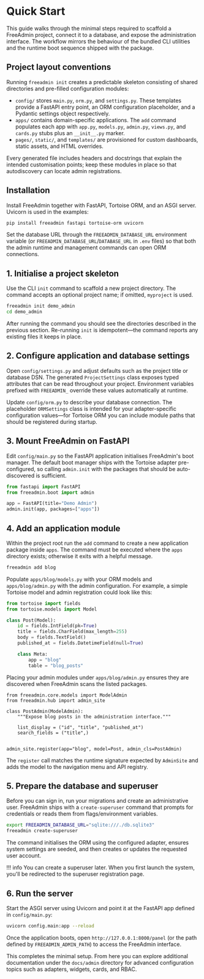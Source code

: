 # Quick Start

This guide walks through the minimal steps required to scaffold a FreeAdmin project, connect it to a database, and expose the administration interface. The workflow mirrors the behaviour of the bundled CLI utilities and the runtime boot sequence shipped with the package.

## Project layout conventions

Running ``freeadmin init`` creates a predictable skeleton consisting of shared directories and pre-filled configuration modules:

- ``config/`` stores ``main.py``, ``orm.py``, and ``settings.py``. These templates provide a FastAPI entry point, an ORM configuration placeholder, and a Pydantic settings object respectively.
- ``apps/`` contains domain-specific applications. The ``add`` command populates each app with ``app.py``, ``models.py``, ``admin.py``, ``views.py``, and ``cards.py`` stubs plus an ``__init__.py`` marker.
- ``pages/``, ``static/``, and ``templates/`` are provisioned for custom dashboards, static assets, and HTML overrides.

Every generated file includes headers and docstrings that explain the intended customisation points; keep these modules in place so that autodiscovery can locate admin registrations.

## Installation

Install FreeAdmin together with FastAPI, Tortoise ORM, and an ASGI server. Uvicorn is used in the examples:

```bash
pip install freeadmin fastapi tortoise-orm uvicorn
```

Set the database URL through the ``FREEADMIN_DATABASE_URL`` environment variable (or ``FREEADMIN_DATABASE_URL``/``DATABASE_URL`` in ``.env`` files) so that both the admin runtime and management commands can open ORM connections.

## 1. Initialise a project skeleton

Use the CLI ``init`` command to scaffold a new project directory. The command accepts an optional project name; if omitted, ``myproject`` is used.

```bash
freeadmin init demo_admin
cd demo_admin
```

After running the command you should see the directories described in the previous section. Re-running ``init`` is idempotent—the command reports any existing files it keeps in place.

## 2. Configure application and database settings

Open ``config/settings.py`` and adjust defaults such as the project title or database DSN. The generated ``ProjectSettings`` class exposes typed attributes that can be read throughout your project. Environment variables prefixed with ``FREEADMIN_`` override these values automatically at runtime.

Update ``config/orm.py`` to describe your database connection. The placeholder ``ORMSettings`` class is intended for your adapter-specific configuration values—for Tortoise ORM you can include module paths that should be registered during startup.

## 3. Mount FreeAdmin on FastAPI

Edit ``config/main.py`` so the FastAPI application initialises FreeAdmin's boot manager. The default boot manager ships with the Tortoise adapter pre-configured, so calling ``admin.init`` with the packages that should be auto-discovered is sufficient.

```python
from fastapi import FastAPI
from freeadmin.boot import admin

app = FastAPI(title="Demo Admin")
admin.init(app, packages=["apps"])
```

## 4. Add an application module

Within the project root run the ``add`` command to create a new application package inside ``apps``. The command must be executed where the ``apps`` directory exists; otherwise it exits with a helpful message.

```bash
freeadmin add blog
```

Populate ``apps/blog/models.py`` with your ORM models and ``apps/blog/admin.py`` with the admin configuration. For example, a simple Tortoise model and admin registration could look like this:

```python
from tortoise import fields
from tortoise.models import Model

class Post(Model):
    id = fields.IntField(pk=True)
    title = fields.CharField(max_length=255)
    body = fields.TextField()
    published_at = fields.DatetimeField(null=True)

    class Meta:
        app = "blog"
        table = "blog_posts"

```
Placing your admin modules under ``apps/blog/admin.py`` ensures they are discovered when FreeAdmin scans the listed packages.

```pyhon
from freeadmin.core.models import ModelAdmin
from freeadmin.hub import admin_site

class PostAdmin(ModelAdmin):
    """Expose blog posts in the administration interface."""

    list_display = ("id", "title", "published_at")
    search_fields = ("title",)


admin_site.register(app="blog", model=Post, admin_cls=PostAdmin)
```

The ``register`` call matches the runtime signature expected by ``AdminSite`` and adds the model to the navigation menu and API registry.

## 5. Prepare the database and superuser

Before you can sign in, run your migrations and create an administrative user. FreeAdmin ships with a ``create-superuser`` command that prompts for credentials or reads them from flags/environment variables.

```bash
export FREEADMIN_DATABASE_URL="sqlite:///./db.sqlite3"
freeadmin create-superuser
```
The command initialises the ORM using the configured adapter, ensures system settings are seeded, and then creates or updates the requested user account.

!!! info
    You can create a superuser later. When you first launch the system, you'll be redirected to the superuser registration page.

## 6. Run the server

Start the ASGI server using Uvicorn and point it at the FastAPI app defined in ``config/main.py``:

```bash
uvicorn config.main:app --reload
```

Once the application boots, open ``http://127.0.0.1:8000/panel`` (or the path defined by ``FREEADMIN_ADMIN_PATH``) to access the FreeAdmin interface.

This completes the minimal setup. From here you can explore additional documentation under the ``docs/admin`` directory for advanced configuration topics such as adapters, widgets, cards, and RBAC.
